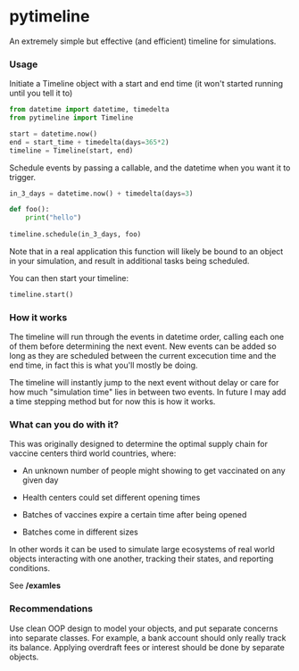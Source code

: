 # pytimeline

An extremely simple but effective (and efficient) timeline for simulations.

### Usage

Initiate a Timeline object with a start and end time (it won't started running until you tell it to)

```python
from datetime import datetime, timedelta
from pytimeline import Timeline

start = datetime.now()
end = start_time + timedelta(days=365*2)
timeline = Timeline(start, end)
```

Schedule events by passing a callable, and the datetime when you want it to trigger.

```python
in_3_days = datetime.now() + timedelta(days=3)

def foo():
    print("hello")
    
timeline.schedule(in_3_days, foo)
```

Note that in a real application this function will likely be bound to an object in your simulation, and result in additional tasks being scheduled.

You can then start your timeline:

```python
timeline.start()
```

### How it works

The timeline will run through the events in datetime order, calling each one of them before determining the next event. New events can be added so long as they are scheduled between the current excecution time and the end time, in fact this is what you'll mostly be doing.

The timeline will instantly jump to the next event without delay or care for how much "simulation time" lies in between two events. In future I may add a time stepping method but for now this is how it works.

### What can you do with it?

This was originally designed to determine the optimal supply chain for vaccine centers third world countries, where:

- An unknown number of people might showing to get vaccinated on any given day

- Health centers could set different opening times

- Batches of vaccines expire a certain time after being opened

- Batches come in different sizes

In other words it can be used to simulate large ecosystems of real world objects interacting with one another, tracking their states, and reporting conditions.

See __/examles__ 

### Recommendations

Use clean OOP design to model your objects, and put separate concerns into separate classes. For example, a bank account should only really track its balance. Applying overdraft fees or interest should be done by separate objects.